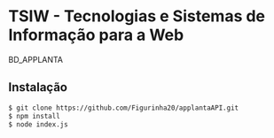 # TSIW - Tecnologias e Sistemas de Informação para a Web

BD_APPLANTA

## Instalação 

```sh
$ git clone https://github.com/Figurinha20/applantaAPI.git
$ npm install
$ node index.js
```